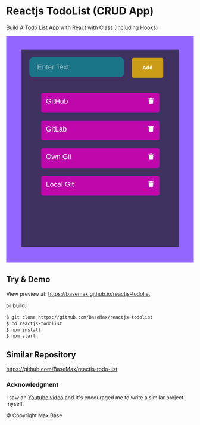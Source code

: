 # Reactjs TodoList (CRUD App)

Build A Todo List App with React with Class (Including Hooks)

[![Reactjs TodoList](demo.png)](https://basemax.github.io/reactjs-todolist)

## Try & Demo

View preview at: https://basemax.github.io/reactjs-todolist

or build:

```bash
$ git clone https://github.com/BaseMax/reactjs-todolist
$ cd reactjs-todolist
$ npm install
$ npm start
```

## Similar Repository

https://github.com/BaseMax/reactjs-todo-list

### Acknowledgment

I saw an [Youtube video](https://www.youtube.com/watch?v=N8kYlimhuLw) and It's encouraged me to write a similar project myself.

© Copyright Max Base
